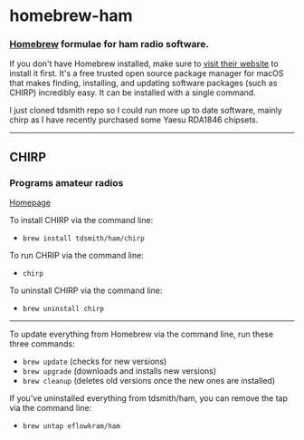 # homebrew-ham

### [Homebrew](https://brew.sh/) formulae for ham radio software.

If you don't have Homebrew installed, make sure to [visit their website](https://brew.sh) to install it first. It's a free trusted open source package manager for macOS that makes finding, installing, and updating software packages (such as CHIRP) incredibly easy. It can be installed with a single command.

I just cloned tdsmith repo so I could run more up to date software, mainly chirp as I have recently purchased some Yaesu RDA1846 chipsets.


---

## CHIRP

### Programs amateur radios

[Homepage](http://chirp.danplanet.com/projects/chirp/wiki/Home)

To install CHIRP via the command line:
* `brew install tdsmith/ham/chirp`

To run CHRIP via the command line:
* `chirp`

To uninstall CHIRP via the command line:
* `brew uninstall chirp`

---

To update everything from Homebrew via the command line, run these three commands:
* `brew update` (checks for new versions)
* `brew upgrade` (downloads and installs new versions)
* `brew cleanup` (deletes old versions once the new ones are installed)

If you've uninstalled everything from tdsmith/ham, you can remove the tap via the command line:
* `brew untap eflowkram/ham`
